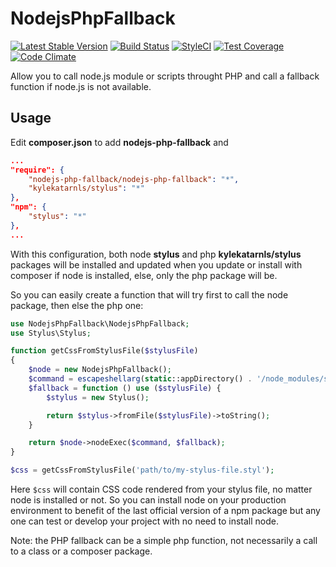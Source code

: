 # NodejsPhpFallback
[![Latest Stable Version](https://poser.pugx.org/nodejs-php-fallback/nodejs-php-fallback/v/stable.png)](https://packagist.org/packages/nodejs-php-fallback/nodejs-php-fallback)
[![Build Status](https://travis-ci.org/kylekatarnls/nodejs-php-fallback.svg?branch=master)](https://travis-ci.org/kylekatarnls/nodejs-php-fallback)
[![StyleCI](https://styleci.io/repos/62958645/shield?style=flat)](https://styleci.io/repos/62958645)
[![Test Coverage](https://codeclimate.com/github/kylekatarnls/nodejs-php-fallback/badges/coverage.svg)](https://codecov.io/github/kylekatarnls/nodejs-php-fallback?branch=master)
[![Code Climate](https://codeclimate.com/github/kylekatarnls/nodejs-php-fallback/badges/gpa.svg)](https://codeclimate.com/github/kylekatarnls/nodejs-php-fallback)

Allow you to call node.js module or scripts throught PHP and call a fallback function if node.js is not available.

## Usage

Edit **composer.json** to add **nodejs-php-fallback** and
```json
...
"require": {
    "nodejs-php-fallback/nodejs-php-fallback": "*",
    "kylekatarnls/stylus": "*"
},
"npm": {
    "stylus": "*"
},
...
```
With this configuration, both node **stylus** and php **kylekatarnls/stylus** packages will be installed and updated when you update or install with composer if node is installed, else, only the php package will be.

So you can easily create a function that will try first to call the node package, then else the php one:

```php
use NodejsPhpFallback\NodejsPhpFallback;
use Stylus\Stylus;

function getCssFromStylusFile($stylusFile)
{
    $node = new NodejsPhpFallback();
    $command = escapeshellarg(static::appDirectory() . '/node_modules/stylus/bin/stylus') . ' --print ' . escapeshellarg($stylusFile);
    $fallback = function () use ($stylusFile) {
        $stylus = new Stylus();

        return $stylus->fromFile($stylusFile)->toString();
    }

    return $node->nodeExec($command, $fallback);
}

$css = getCssFromStylusFile('path/to/my-stylus-file.styl');
```
Here ```$css``` will contain CSS code rendered from your stylus file, no matter node is installed or not. So you can install node on your production environment to benefit of the last official version of a npm package but any one can test or develop your project with no need to install node.

Note: the PHP fallback can be a simple php function, not necessarily a call to a class or a composer package.
